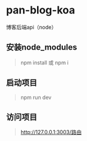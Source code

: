 # pan-blog-koa
博客后端api（node）

## 安装node_modules
> npm install 或 npm i

## 启动项目
> npm run dev

## 访问项目
> http://127.0.0.1:3003/路由